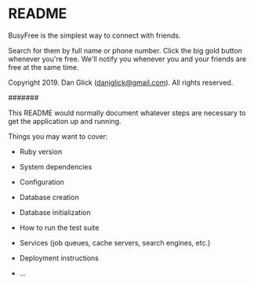 # README

BusyFree is the simplest way to connect with friends.

Search for them by full name or phone number. Click the big gold button whenever you're free. We'll notify you whenever you and your friends are free at the same time.

Copyright 2019. Dan Glick (danjglick@gmail.com). All rights reserved.

#######

This README would normally document whatever steps are necessary to get the
application up and running.

Things you may want to cover:

* Ruby version

* System dependencies

* Configuration

* Database creation

* Database initialization

* How to run the test suite

* Services (job queues, cache servers, search engines, etc.)

* Deployment instructions

* ...
